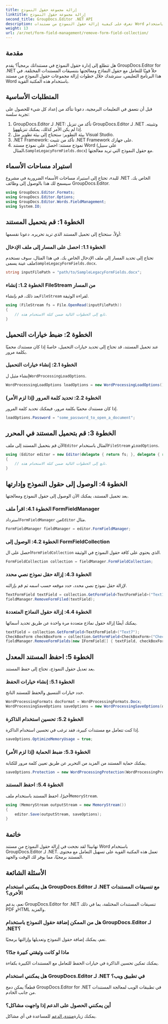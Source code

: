 ```yaml
---
title: إزالة مجموعة حقول النموذج
linktitle: إزالة مجموعة حقول النموذج
second_title: GroupDocs.Editor .NET API
description: تعرف على كيفية إزالة حقول النموذج من مستندات Word باستخدام GroupDocs.Editor لـ .NET باستخدام هذا الدليل التفصيلي خطوة بخطوة. مثالية للمطورين.
weight: 13
url: /ar/net/form-field-management/remove-form-field-collection/
---
```

## مقدمة
هل تتطلع إلى إدارة حقول النموذج في مستنداتك برمجياً؟ يقدم GroupDocs.Editor for .NET حلاً قويًا للتعامل مع حقول النماذج ومعالجتها بتنسيقات المستندات المختلفة. في هذا البرنامج التعليمي، سنرشدك خلال خطوات إزالة مجموعات حقول النموذج من مستند Word باستخدام هذه المكتبة القوية. 
## المتطلبات الأساسية
قبل أن نتعمق في التعليمات البرمجية، دعونا نتأكد من إعداد كل شيء للحصول على تجربة سلسة:
1. GroupDocs.Editor لـ .NET: تأكد من تنزيل GroupDocs.Editor لـ .NET وتثبيته. إذا لم يكن الأمر كذلك، يمكنك تنزيله[هنا](https://releases.groupdocs.com/editor/net/).
2. بيئة التطوير: ستحتاج إلى بيئة تطوير مثل Visual Studio.
3. .NET Framework: تأكد من تثبيت .NET Framework على جهازك.
4.  نموذج مستند: احصل على نموذج مستند Word (على سبيل المثال،`SampleLegacyFormFields.docx`) مع حقول النموذج التي تريد معالجتها.

## استيراد مساحات الأسماء
للبدء، تحتاج إلى استيراد مساحات الأسماء الضرورية في مشروع .NET الخاص بك. سيسمح لك هذا بالوصول إلى وظائف GroupDocs.Editor.
```csharp
using GroupDocs.Editor.Formats;
using GroupDocs.Editor.Options;
using GroupDocs.Editor.Words.FieldManagement;
using System.IO;
```
## الخطوة 1: قم بتحميل المستند
أولاً، ستحتاج إلى تحميل المستند الذي تريد تحريره. دعونا نقسمها:
### الخطوة 1.1: احصل على المسار إلى ملف الإدخال
 تحتاج إلى تحديد المسار إلى ملف الإدخال الخاص بك. في هذا المثال، سوف نستخدم ملف عينة يسمى`SampleLegacyFormFields.docx`.
```csharp
string inputFilePath = "path/to/SampleLegacyFormFields.docx";
```
### الخطوة 1.2: إنشاء FileStream من المسار
 بعد ذلك، قم بإنشاء`FileStream` لقراءة الوثيقة.
```csharp
using (FileStream fs = File.OpenRead(inputFilePath))
{
    // تابع إلى الخطوات التالية ضمن كتلة الاستخدام هذه.
}
```
## الخطوة 2: ضبط خيارات التحميل
عند تحميل المستند، قد تحتاج إلى تحديد خيارات التحميل، خاصةً إذا كان مستندك محميًا بكلمة مرور.
### الخطوة 2.1: إنشاء خيارات التحميل
 إنشاء مثيل ل`WordProcessingLoadOptions`.
```csharp
WordProcessingLoadOptions loadOptions = new WordProcessingLoadOptions();
```
### الخطوة 2.2: تحديد كلمة المرور (إذا لزم الأمر)
إذا كان مستندك محميًا بكلمة مرور، فيمكنك تحديد كلمة المرور.
```csharp
loadOptions.Password = "some_password_to_open_a_document";
```
## الخطوة 3: قم بتحميل المستند في المحرر
 الآن قم بتحميل المستند إلى ملف`Editor` المثال باستخدام`FileStream` و`LoadOptions`.
```csharp
using (Editor editor = new Editor(delegate { return fs; }, delegate { return loadOptions; }))
{
    // تابع إلى الخطوات التالية ضمن كتلة الاستخدام هذه.
}
```
## الخطوة 4: الوصول إلى حقول النموذج وإدارتها
بعد تحميل المستند، يمكنك الآن الوصول إلى حقول النموذج ومعالجتها.
### الخطوة 4.1: اقرأ ملف FormFieldManager
 استرداد`FormFieldManager` من`Editor` مثال.
```csharp
FormFieldManager fieldManager = editor.FormFieldManager;
```
### الخطوة 4.2: الوصول إلى FormFieldCollection
 احصل على ال`FormFieldCollection` الذي يحتوي على كافة حقول النموذج في الوثيقة.
```csharp
FormFieldCollection collection = fieldManager.FormFieldCollection;
```
### الخطوة 4.3: إزالة حقل نموذج نصي محدد
لإزالة حقل نموذج نصي محدد، حدد موقعه حسب اسمه ثم قم بإزالته.
```csharp
TextFormField textField = collection.GetFormField<TextFormField>("Text1");
fieldManager.RemoveFormFiled(textField);
```
### الخطوة 4.4: إزالة حقول النماذج المتعددة
يمكنك أيضًا إزالة حقول نماذج متعددة مرة واحدة عن طريق تحديد أسمائها.
```csharp
textField = collection.GetFormField<TextFormField>("Text7");
CheckBoxForm checkBoxForm = collection.GetFormField<CheckBoxForm>("Check2");
fieldManager.RemoveFormFields(new IFormField[] { textField, checkBoxForm });
```
## الخطوة 5: احفظ المستند المعدل
بعد تعديل حقول النموذج، تحتاج إلى حفظ المستند.
### الخطوة 5.1: إنشاء خيارات الحفظ
حدد خيارات التنسيق والحفظ للمستند الناتج.
```csharp
WordProcessingFormats docFormat = WordProcessingFormats.Docx;
WordProcessingSaveOptions saveOptions = new WordProcessingSaveOptions(docFormat);
```
### الخطوة 5.2: تحسين استخدام الذاكرة
إذا كنت تتعامل مع مستندات كبيرة، فقد ترغب في تحسين استخدام الذاكرة.
```csharp
saveOptions.OptimizeMemoryUsage = true;
```
### الخطوة 5.3: ضبط الحماية (إذا لزم الأمر)
يمكنك حماية المستند من المزيد من التحرير عن طريق تعيين كلمة مرور للكتابة.
```csharp
saveOptions.Protection = new WordProcessingProtection(WordProcessingProtectionType.AllowOnlyFormFields, "write_password");
```
### الخطوة 5.4: احفظ المستند
 أخيرًا، احفظ المستند باستخدام ملف`MemoryStream`.
```csharp
using (MemoryStream outputStream = new MemoryStream())
{
    editor.Save(outputStream, saveOptions);
}
```

## خاتمة
تهانينا! لقد نجحت في إزالة حقول النموذج من مستند Word باستخدام GroupDocs.Editor لـ .NET. تعمل هذه المكتبة القوية على تسهيل التعامل مع محتوى المستند برمجيًا، مما يوفر لك الوقت والجهد.
## الأسئلة الشائعة
### هل يمكنني استخدام GroupDocs.Editor لـ .NET مع تنسيقات المستندات الأخرى؟
نعم، يدعم GroupDocs.Editor for .NET تنسيقات المستندات المختلفة، بما في ذلك PDF وHTML والمزيد.
### هل من الممكن إضافة حقول النموذج باستخدام GroupDocs.Editor لـ .NET؟
نعم، يمكنك إضافة حقول النموذج وتعديلها وإزالتها برمجيًا.
### ماذا لو كانت وثيقتي كبيرة جدًا؟
يمكنك تمكين تحسين الذاكرة في خيارات الحفظ للتعامل مع المستندات الكبيرة بكفاءة.
### هل يمكنني استخدام GroupDocs.Editor لـ .NET في تطبيق ويب؟
قطعاً! يمكن دمج GroupDocs.Editor for .NET في تطبيقات الويب لمعالجة المستندات من جانب الخادم.
### أين يمكنني الحصول على الدعم إذا واجهت مشاكل؟
 يمكنك زيارة[منتدى الدعم](https://forum.groupdocs.com/c/editor/20) للمساعدة في أي مشاكل.